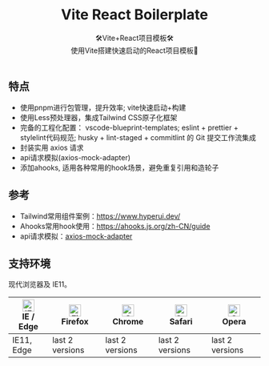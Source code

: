 <h1 align="center">Vite React Boilerplate</h1>

<div align="center">🛠️Vite+React项目模板🛠️</div>

<div align="center">
使用Vite搭建快速启动的React项目模板🤫<br/>
</div>
<br />

## 特点

- 使用pnpm进行包管理，提升效率; vite快速启动+构建
- 使用Less预处理器，集成Tailwind CSS原子化框架
- 完备的工程化配置：
  vscode-blueprint-templates;
  eslint + prettier + stylelint代码规范;
  husky + lint-staged + commitlint 的 Git 提交工作流集成
- 封装实用 axios 请求
- api请求模拟(axios-mock-adapter)
- 添加ahooks, 适用各种常用的hook场景，避免重复引用和造轮子

## 参考
- Tailwind常用组件案例：https://www.hyperui.dev/
- Ahooks常用hook使用：https://ahooks.js.org/zh-CN/guide
- api请求模拟：[axios-mock-adapter](https://github.com/ctimmerm/axios-mock-adapter)

## 支持环境

现代浏览器及 IE11。

| [<img src="https://raw.githubusercontent.com/alrra/browser-logos/master/src/edge/edge_48x48.png" alt="IE / Edge" width="24px" height="24px" />](http://godban.github.io/browsers-support-badges/)</br>IE / Edge | [<img src="https://raw.githubusercontent.com/alrra/browser-logos/master/src/firefox/firefox_48x48.png" alt="Firefox" width="24px" height="24px" />](http://godban.github.io/browsers-support-badges/)</br>Firefox | [<img src="https://raw.githubusercontent.com/alrra/browser-logos/master/src/chrome/chrome_48x48.png" alt="Chrome" width="24px" height="24px" />](http://godban.github.io/browsers-support-badges/)</br>Chrome | [<img src="https://raw.githubusercontent.com/alrra/browser-logos/master/src/safari/safari_48x48.png" alt="Safari" width="24px" height="24px" />](http://godban.github.io/browsers-support-badges/)</br>Safari | [<img src="https://raw.githubusercontent.com/alrra/browser-logos/master/src/opera/opera_48x48.png" alt="Opera" width="24px" height="24px" />](http://godban.github.io/browsers-support-badges/)</br>Opera |
| --------- | --------- | --------- | --------- | --------- |
| IE11, Edge| last 2 versions| last 2 versions| last 2 versions| last 2 versions
